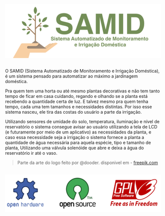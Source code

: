 ![alt tag](https://raw.githubusercontent.com/danfragoso/SAMID/master/images/logo.png)

##

O SAMID (Sistema Automatizado de Monitoramento e Irrigação Doméstica), é um sistema pensado para automatizar ao máximo a jardinagem doméstica.

Pra quem tem uma horta ou até mesmo plantas decorativas e não tem tanto tempo de ficar em casa cuidando, regando e olhando se a planta está recebendo a quantidade certa de luz. E talvez mesmo pra quem tenha tempo, cada uma tem tamanhos e necessidades distintas. Por isso esse sistema nasceu, ele tira das costas do usuário a parte da irrigação.

Utilizando  sensores de umidade do solo, temperatura, iluminação e nível de reservatório o sistema consegue avisar ao usuário utilizando a tela de LCD (e futuramente por meio de um aplicativo) as necessidades da planta, e caso essa necessidade seja a irrigação o sistema fornece a planta a quantidade de água necessária para aquela espécie, tipo e tamanho de planta, Utilizando uma válvula solenóide que abre e deixa a água do reservatório ir até o vaso.

> Parte da arte do logo feito por @dooder. disponivel em - [freepik.com](http://www.freepik.com/dooder)

##
![alt tag](https://raw.githubusercontent.com/danfragoso/SAMID/master/images/opensource.png)

